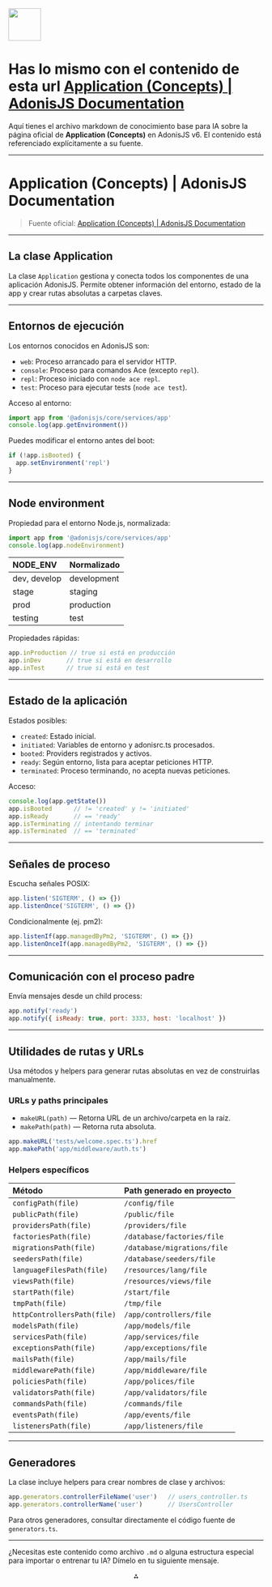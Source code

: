 <img src="https://r2cdn.perplexity.ai/pplx-full-logo-primary-dark%402x.png" style="height:64px;margin-right:32px"/>

# Has lo mismo con el contenido de esta url [Application (Concepts) | AdonisJS Documentation](https://docs.adonisjs.com/guides/concepts/application)

Aquí tienes el archivo markdown de conocimiento base para IA sobre la página oficial de **Application (Concepts)** en AdonisJS v6. El contenido está referenciado explícitamente a su fuente.

***

# Application (Concepts) | AdonisJS Documentation

> Fuente oficial: [Application (Concepts) | AdonisJS Documentation](https://docs.adonisjs.com/guides/concepts/application)

***

## La clase Application

La clase `Application` gestiona y conecta todos los componentes de una aplicación AdonisJS. Permite obtener información del entorno, estado de la app y crear rutas absolutas a carpetas claves.

***

## Entornos de ejecución

Los entornos conocidos en AdonisJS son:

- `web`: Proceso arrancado para el servidor HTTP.
- `console`: Proceso para comandos Ace (excepto `repl`).
- `repl`: Proceso iniciado con `node ace repl`.
- `test`: Proceso para ejecutar tests (`node ace test`).

Acceso al entorno:

```js
import app from '@adonisjs/core/services/app'
console.log(app.getEnvironment())
```

Puedes modificar el entorno antes del boot:

```js
if (!app.isBooted) {
  app.setEnvironment('repl')
}
```


***

## Node environment

Propiedad para el entorno Node.js, normalizada:

```js
import app from '@adonisjs/core/services/app'
console.log(app.nodeEnvironment)
```

| NODE_ENV | Normalizado |
| :-- | :-- |
| dev, develop | development |
| stage | staging |
| prod | production |
| testing | test |

Propiedades rápidas:

```js
app.inProduction // true si está en producción
app.inDev       // true si está en desarrollo
app.inTest      // true si está en test
```


***

## Estado de la aplicación

Estados posibles:

- `created`: Estado inicial.
- `initiated`: Variables de entorno y adonisrc.ts procesados.
- `booted`: Providers registrados y activos.
- `ready`: Según entorno, lista para aceptar peticiones HTTP.
- `terminated`: Proceso terminando, no acepta nuevas peticiones.

Acceso:

```js
console.log(app.getState())
app.isBooted      // != 'created' y != 'initiated'
app.isReady       // == 'ready'
app.isTerminating // intentando terminar
app.isTerminated  // == 'terminated'
```


***

## Señales de proceso

Escucha señales POSIX:

```js
app.listen('SIGTERM', () => {})
app.listenOnce('SIGTERM', () => {})
```

Condicionalmente (ej. pm2):

```js
app.listenIf(app.managedByPm2, 'SIGTERM', () => {})
app.listenOnceIf(app.managedByPm2, 'SIGTERM', () => {})
```


***

## Comunicación con el proceso padre

Envía mensajes desde un child process:

```js
app.notify('ready')
app.notify({ isReady: true, port: 3333, host: 'localhost' })
```


***

## Utilidades de rutas y URLs

Usa métodos y helpers para generar rutas absolutas en vez de construirlas manualmente.

### URLs y paths principales

- `makeURL(path)` — Retorna URL de un archivo/carpeta en la raíz.
- `makePath(path)` — Retorna ruta absoluta.

```js
app.makeURL('tests/welcome.spec.ts').href
app.makePath('app/middleware/auth.ts')
```


### Helpers específicos

| Método | Path generado en proyecto |
| :-- | :-- |
| `configPath(file)` | `/config/file` |
| `publicPath(file)` | `/public/file` |
| `providersPath(file)` | `/providers/file` |
| `factoriesPath(file)` | `/database/factories/file` |
| `migrationsPath(file)` | `/database/migrations/file` |
| `seedersPath(file)` | `/database/seeders/file` |
| `languageFilesPath(file)` | `/resources/lang/file` |
| `viewsPath(file)` | `/resources/views/file` |
| `startPath(file)` | `/start/file` |
| `tmpPath(file)` | `/tmp/file` |
| `httpControllersPath(file)` | `/app/controllers/file` |
| `modelsPath(file)` | `/app/models/file` |
| `servicesPath(file)` | `/app/services/file` |
| `exceptionsPath(file)` | `/app/exceptions/file` |
| `mailsPath(file)` | `/app/mails/file` |
| `middlewarePath(file)` | `/app/middleware/file` |
| `policiesPath(file)` | `/app/polices/file` |
| `validatorsPath(file)` | `/app/validators/file` |
| `commandsPath(file)` | `/commands/file` |
| `eventsPath(file)` | `/app/events/file` |
| `listenersPath(file)` | `/app/listeners/file` |


***

## Generadores

La clase incluye helpers para crear nombres de clase y archivos:

```js
app.generators.controllerFileName('user')   // users_controller.ts
app.generators.controllerName('user')       // UsersController
```

Para otros generadores, consultar directamente el código fuente de `generators.ts`.

***

¿Necesitas este contenido como archivo `.md` o alguna estructura especial para importar o entrenar tu IA? Dímelo en tu siguiente mensaje.

<div style="text-align: center">⁂</div>

[^1]: https://docs.adonisjs.com/guides/concepts/application

